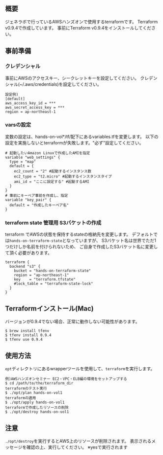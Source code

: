 ## 概要
ジェネラボで行っているAWSハンズオンで使用するterraformです。
Terraform v0.9.4で作成しています。
事前にTerraform v0.9.4をインストールしてください。

## 事前準備
### クレデンシャル
事前にAWSのアクセスキー、シークレットキーを設定してください。
クレデンシャル(~/.aws/credentials)を設定してください。
```
設定例)
[default]
aws_access_key_id = ***
aws_secret_access_key = ***
region = ap-northeast-1
```

### varsの設定
変数の設定は、hands-on-vol*/tf/配下にあるvariables.tfを変更します。
以下の設定を実施しないとterraformが失敗します。"必ず"設定してください。
```
# 起動したいAmazon Linuxで作成したAMIを指定
variable "web_settings" {
  type = "map"
  default = {
    ec2_count = "2" #起動するインスタンス数
    ec2_type = "t2.micro" #起動するインスタンスタイプ
    ami_id = "ここに設定する" #起動するAMI
  }
}
# 事前にキーペア事前を作成し、指定
variable "key_pair" {
  default = "作成したキーペア名"
}
```

### terraform state 管理用 S3バケットの作成
terraform でAWSの状態を保持するstateの格納先を変更します。
デフォルトでは```hands-on-terraform-state```となっていますが、
S3バケット名は世界でただ1つだけしか名前を付けられないため、
ご自身で作成したS3バケット名に変更して頂く必要があります。
```
terraform {
  backend "s3" {
    bucket = "hands-on-terraform-state"
    region = "ap-northeast-1"
    key    = "terraform.tfstate"
    #lock_table = "terraform-state-lock"
  }
}
```

## Terraformインストール(Mac)
バージョンが0.9.4でない場合、正常に動作しない可能性があります。
```
$ brew install tfenv
$ tfenv install 0.9.4
$ tfenv use 0.9.4
```

## 使用方法
```opt```ディレクトリにあるwrapperツールを使用して、```terraform```を実行します。
```
例)AWSハンズオンセミナー EC2・VPC・ELB編の環境をセットアップする
$ cd /path/to/the/terraform_dir
terraformのテスト実行
$ ./opt/plan hands-on-vol1
terraformの適用
$ ./opt/apply hands-on-vol1
terraformで作成したリソースの削除
$ ./opt/destroy hands-on-vol1
```

## 注意
```./opt/destroy```を実行するとAWS上のリソースが削除されます。
表示されるメッセージを確認の上、実行してください。
※yesで実行されます